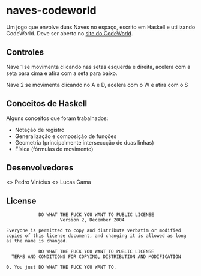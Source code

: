 # naves-codeworld
Um jogo que envolve duas Naves no espaço, escrito em Haskell e utilizando CodeWorld.
Deve ser aberto no [site do CodeWorld](https://code.world/haskell#).

## Controles
Nave 1 se movimenta clicando nas setas esquerda e direita, acelera com a seta para cima e atira com a seta para baixo.

Nave 2 se movimenta clicando no A e D, acelera com o W e atira com o S

## Conceitos de Haskell
Alguns conceitos que foram trabalhados:
 * Notação de registro
 * Generalização e composição de funções
 * Geometria (principalmente interseccção de duas linhas)
 * Física (fórmulas de movimento) 

## Desenvolvedores
 <> Pedro Vinícius
 <> Lucas Gama

## License

                DO WHAT THE FUCK YOU WANT TO PUBLIC LICENSE
                        Version 2, December 2004

    Everyone is permitted to copy and distribute verbatim or modified
    copies of this license document, and changing it is allowed as long
    as the name is changed.

                DO WHAT THE FUCK YOU WANT TO PUBLIC LICENSE
      TERMS AND CONDITIONS FOR COPYING, DISTRIBUTION AND MODIFICATION

    0. You just DO WHAT THE FUCK YOU WANT TO.	
